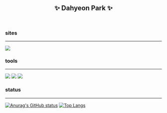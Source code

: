 ## <div align="center"> ✨ Dahyeon Park ✨ </div>

<br>

### sites
---
<img src="https://img.shields.io/badge/Notion-white?style=flat-square&logo=notion&logoColor=black">

### tools
---
<img src="https://img.shields.io/badge/Oracle_SQL_Developer-white?style=flat-square&logo=oracle&logoColor=F80000"> <img src="https://img.shields.io/badge/Eclipse_IDE-white?style=flat-square&logo=eclipse&logoColor=2C2255"> <img src="https://img.shields.io/badge/visualstudiocode-white?style=flat-square&logo=Visual Studio Code&logoColor=007ACC">

### status
---
[![Anurag's GitHub status](https://github-readme-stats.vercel.app/api?username=o0oiiiiing&theme=graywhite)](https://github.com/o0oiiiiing/github-readme-stats)
[![Top Langs](https://github-readme-stats.vercel.app/api/top-langs/?username=o0oiiiiing&theme=graywhite&layout=compact)](https://github.com/o0oiiiiing/github-readme-stats)
